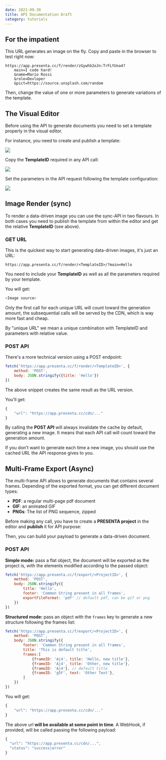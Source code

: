 ```yaml
---
date: 2021-09-30
title: API Documentation Draft
category: tutorials
---
```


## For the impatient

This URL generates an image on the fly. Copy and paste in the browser to test right now:

```shell
https://app.presenta.cc/f/render/zGywhb2oJn:TrFLYUna4?
	main=I code hard!
	&name=Mario Rossi
	&role=Devloper
	&pict=https://source.unsplash.com/random
```

Then, change the value of one or more parameters to generate variations of the template.



## The Visual Editor

Before using the API to generate documents you need to set a template properly in the visual editor.

For instance, you need to create and publish a template:

![](api-1.png)

Copy the **TemplateID** required in any API call:

![](api-2.png)

Set the parameters in the API request following the template configuration:

![](api-3.png)

## Image Render (sync)

To render a data-driven image you can use the sync-API in two flavours. 
In both cases you need to publish the template from within the editor and get the relative **TemplateID** (see above).

### GET URL

This is the quickest way to start generating data-driven images, it's just an URL:

```asciiarmor
https://app.presenta.cc/f/render/<TemplateID>/?main=Hello
```

You need to include your **TemplateID** as well as all the parameters required by your template.

You will get: 

```js
<Image source>
```

Only the first call for each unique URL will count toward the generation amount, the subsequential calls will be served by the CDN, which is way more fast and cheap.

By "unique URL" we mean a unique combination with TemplateID and parameters with relative value.



### POST API

There's a more technical version using a POST endpoint:

```js
fetch('https://app.presenta.cc/f/render/<TemplateID>', {
	method: 'POST',
	body: JSON.stringify({title: 'Hello'})
})
```

The above snippet creates the same result as the URL version.

You'll get:

```js
{
	"url": "https://app.presenta.cc/cdn/..."
}
```

By calling the **POST API** will always invalidate the cache by default, generating a new image. It means that each API call will count toward the generation amount.

If you don't want to generate each time a new image, you should use the cached URL the API response gives to you.



## Multi-Frame Export (Async)

The multi-frame API allows to generate documents that contains several frames. Depending of the exported format, you can get different document types:

- **PDF**: a regular multi-page pdf document
- **GIF**: an animated GIF
- **PNGs**: The list of PNG sequence, zipped

Before making any call, you have to create a **PRESENTA project** in the editor and **publish** it for API purpose:

Then, you can build your payload to generate a data-driven document.

### POST API

**Simple mode:** pass a flat object, the document will be exported as the project is, with the elements modified according to the passed object:

```js
fetch('https://app.presenta.cc/f/export/<ProjectID>', {
	method: 'POST',
	body: JSON.stringify({
		title: 'Hello',
		footer: 'Common String present in all frames',
		exportFileFormat: 'pdf' // default pdf, can be gif or png
	})
})
```

**Structured mode:** pass an object with the `frames` key to generate a new structure following the frames list:

```js
fetch('https://app.presenta.cc/f/export/<ProjectID>', {
	method: 'POST',
	body: JSON.stringify({
		footer: 'Common String present in all frames',
		title: 'This is default title',
		frames:[
			{frameID: 'Aj4', title: 'Hello, new title'},
			{frameID: 'Aj4', title: 'Other, new title'},
			{frameID: 'Aj4'}, // default title
			{frameID: 'g5F', text: 'Other Text'},
		]
	})
})
```

You will get:

```js
{
	"url": "https://app.presenta.cc/cdn/..."
}
```

The above url **will be available at some point in time**. A WebHook, if provided, will be called passing the following payload:

```js
{
  "url": "https://app.presenta.cc/cdn/...",
  "status": "success|error"
}
```




